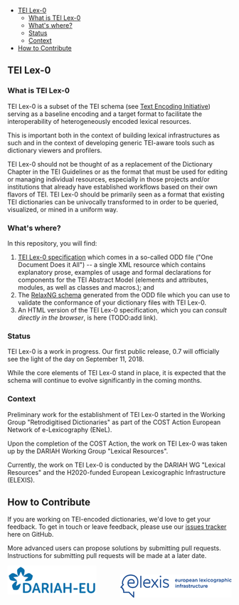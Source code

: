 
<!-- @import "[TOC]" {cmd="toc" depthFrom=1 depthTo=6 orderedList=false} -->
<!-- code_chunk_output -->

* [TEI Lex-0](#tei-lex-0)
	* [What is TEI Lex-0](#what-is-tei-lex-0)
	* [What's where?](#whats-where)
	* [Status](#status)
	* [Context](#context)
* [How to Contribute](#how-to-contribute)

<!-- /code_chunk_output -->



## TEI Lex-0

### What is TEI Lex-0

TEI Lex-0 is a subset of the TEI schema (see [Text Encoding Initiative](http://www.tei-c.org)) serving as a baseline encoding and a target format to facilitate the interoperability of heterogeneously encoded lexical resources.

This is important both in the context of building lexical infrastructures as such and in the context of developing generic TEI-aware tools such as dictionary viewers and profilers.

TEI Lex-0 should not be thought of as a replacement of the Dictionary Chapter in the TEI Guidelines or as the format that must be used for editing or managing individual resources, especially in those projects and/or institutions that already have established workflows based on their own flavors of TEI. TEI Lex-0 should be primarily seen as a format that existing TEI dictionaries can be univocally transformed to in order to be queried, visualized, or mined in a uniform way.

### What's where?

In this repository, you will find:
1. [TEI Lex-0 specification](TEILex0-ODD.xml) which comes in a so-called ODD file ("One Document Does it All") -- a single XML resource which contains explanatory prose, examples of usage and formal declarations for components for the TEI Abstract Model (elements and attributes, modules, as well as classes and macros.); and
2. The [RelaxNG schema](out/TEILex0-ODD.rng) generated from the ODD file which you can use to validate the conformance of your dictionary files with TEI Lex-0.
3. An HTML version of the TEI Lex-0 specification, which you can _consult directly in the browser_, is here (TODO:add link).

### Status

TEI Lex-0 is a work in progress. Our first public release, 0.7 will officially see the light of the day on September 11, 2018.

While the core elements of TEI Lex-0 stand in place, it is expected that the schema will continue to evolve significantly in the coming months.

### Context

Preliminary work for the establishment of TEI Lex-0 started in the Working Group "Retrodigitised Dictionaries" as part of the COST Action European Network of e-Lexicography (ENeL).

Upon the completion of the COST Action, the work on TEI Lex-0 was taken up by the DARIAH Working Group "Lexical Resources".

Currently, the work on TEI Lex-0 is conducted by the DARIAH WG "Lexical Resources" and the H2020-funded European Lexicographic Infrastructure (ELEXIS).

## How to Contribute

If you are working on TEI-encoded dictionaries, we'd love to get your feedback. To get in touch or leave feedback, please use our [issues tracker](https://github.com/DARIAH-ERIC/lexicalresources/issues) here on GitHub.

More advanced users can propose solutions by submitting pull requests. Instructions for submitting pull requests will be made at a later date.

<img id ="ttl" src="../../docs/assets/img/dariahlogo.png" width="200px">
<img style="float:right; padding-top:20px"id ="se" src="../../docs/assets/elexis_logo_color-1-2.png" width="250px">
